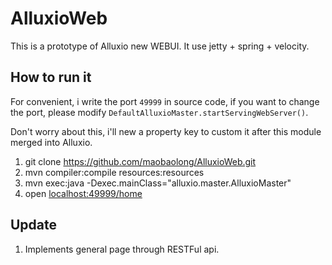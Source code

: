 # AlluxioWeb
This is a prototype of Alluxio new WEBUI. It use jetty + spring + velocity. 

## How to run it

For convenient, i write the port `49999` in source code, if you want to change the port, please modify `DefaultAlluxioMaster.startServingWebServer()`.
 
Don't worry about this, i'll new a property key to custom it after this module merged into Alluxio.

1. git clone https://github.com/maobaolong/AlluxioWeb.git
2. mvn compiler:compile resources:resources 
3. mvn exec:java -Dexec.mainClass="alluxio.master.AlluxioMaster"
4. open [localhost:49999/home](localhost:49999/home) 

## Update

1. Implements general page through RESTFul api. 